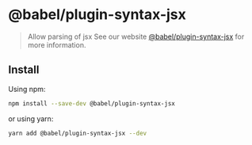 # @babel/plugin-syntax-jsx
> Allow parsing of jsx
See our website [@babel/plugin-syntax-jsx](https://babeljs.io/docs/babel-plugin-syntax-jsx) for more information.
## Install
Using npm:
```sh
npm install --save-dev @babel/plugin-syntax-jsx
```
or using yarn:
```sh
yarn add @babel/plugin-syntax-jsx --dev
```
